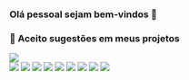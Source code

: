 ### Olá pessoal sejam bem-vindos 👋

<!--
**Felipe500/Felipe500** is a ✨ _special_ ✨ repository because its `README.md` (this file) appears on your GitHub profile.

Here are some ideas to get you started:




-->
### 👯 Aceito sugestões em meus projetos

<div>
<img src="https://media1.tenor.com/images/bddf2872f32eea960e56bd76093dd3c9/tenor.gif" > 
</div>

<div>
 <img src="https://img.shields.io/badge/Python-3776AB?style=for-the-badge&logo=python&logoColor=white" > 
  <img src="https://img.shields.io/badge/HTML5-E34F26?style=for-the-badge&logo=html5&logoColor=white" >
  <img src="https://img.shields.io/badge/CSS3-1572B6?style=for-the-badge&logo=css3&logoColor=white" >
  <img src="https://img.shields.io/badge/Delphi-B22222?style=for-the-badge&logo=delphi&logoColor=white" >
  <img src="https://img.shields.io/badge/MariaDB-003545?style=for-the-badge&logo=mariadb&logoColor=white" >
  <img src="https://img.shields.io/badge/Flutter-02569B?style=for-the-badge&logo=flutter&logoColor=white" >

  <img src="https://img.shields.io/badge/Django-092E20?style=for-the-badge&logo=django&logoColor=white" > 
  <img src="https://img.shields.io/badge/JavaScript-323330?style=for-the-badge&logo=javascript&logoColor=F7DF1E" > 
  <img src="https://img.shields.io/badge/MySQL-005C84?style=for-the-badge&logo=mysql&logoColor=white" > 


 </div>
  
